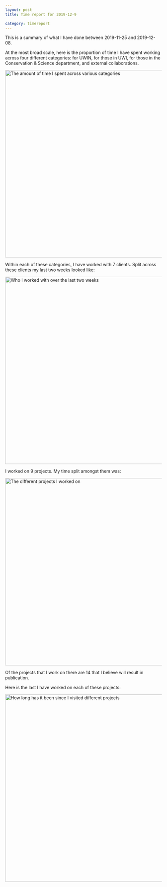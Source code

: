 ```yaml
---
layout: post
title: Time report for 2019-12-9

category: timereport
---
```



This is a summary of what I have done between 2019-11-25 and 2019-12-08.

At the most broad scale, here is the proportion of time I have spent working across four different categories: for UWIN, for those in UWI, for those in the Conservation & Science department, and external collaborations.

<img src='{{site.baseurl}}/images/2019-12-9_category_plot.jpg' alt='The amount of time I spent across various categories' width='600' height='600'>

Within each of these categories, I have worked with 7 clients. Split across these clients my last two weeks looked like:

<img src='{{site.baseurl}}/images/2019-12-9_client_plot.jpg' alt='Who I worked with over the last two weeks' width='600' height='600'>

I worked on 9 projects. My time split amongst them was:

<img src='{{site.baseurl}}/images/2019-12-9_project_plot.jpg' alt='The different projects I worked on' width='600' height='600'>

Of the projects that I work on there are 14 that I believe will result in publication.

Here is the last I have worked on each of these projects:

<img src='{{site.baseurl}}/images/2019-12-9_weeks_since.jpg' alt='How long has it been since I visited different projects' width='600' height='600'>

